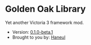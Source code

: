 # Golden Oak Library

Yet another Victoria 3 framework mod.

- Version: [0.1.0-beta.1](CHANGELOG.md)
- Brought to you by: [Haneul](https://github.com/HaneulCheong)
